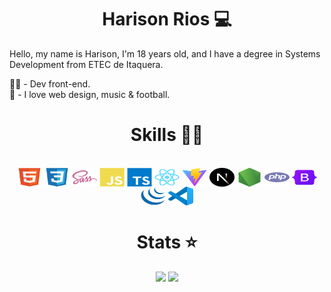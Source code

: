 <h1 align="center"> Harison Rios 💻 </h1>

Hello, my name is Harison, I'm 18 years old, and I have a degree in Systems Development from ETEC de Itaquera.

👨‍💻 - Dev front-end. <br>
💌 - I love web design, music & football. <br>

#

<h1 align="center"> Skills 👨‍💻 </h1>
   <div style="display: inline_block" align="center"><br>
   <img align="center" alt=HTML" height="30" width="40" src="https://raw.githubusercontent.com/devicons/devicon/master/icons/html5/html5-original.svg">
   <img align="center" alt=CSS" height="30" width="40" src="https://raw.githubusercontent.com/devicons/devicon/master/icons/css3/css3-original.svg">
   <img align="center" alt=SASS" height="30" width="40" src="https://raw.githubusercontent.com/devicons/devicon/master/icons/sass/sass-original.svg">
   <img align="center" alt=JS" height="30" width="40" src="https://raw.githubusercontent.com/devicons/devicon/master/icons/javascript/javascript-plain.svg">
   <img align="center" alt="TS" height="30" width="40" src="https://raw.githubusercontent.com/devicons/devicon/master/icons/typescript/typescript-original.svg">
   <img align="center" alt="ReactJS" height="30" width="40" src="https://raw.githubusercontent.com/devicons/devicon/master/icons/react/react-original.svg">
   <img align="center" alt="ViteJS" height="30" width="40" src="https://raw.githubusercontent.com/devicons/devicon/master/icons/vitejs/vitejs-original.svg">
   <img align="center" alt="NextJS" height="30" width="40" src="https://raw.githubusercontent.com/devicons/devicon/master/icons/nextjs/nextjs-original.svg">
   <img align="center" alt="Node.JS" height="30" width="40" src="https://raw.githubusercontent.com/devicons/devicon/master/icons/nodejs/nodejs-original.svg">
   <img align="center" alt=PHP" height="30" width="40" src="https://raw.githubusercontent.com/devicons/devicon/master/icons/php/php-plain.svg">
   <img align="center" alt=Bootstrap" height="30" width="40" src="https://raw.githubusercontent.com/devicons/devicon/master/icons/bootstrap/bootstrap-original.svg">
   <img align="center" alt=Jquerry" height="30" width="40" src="https://raw.githubusercontent.com/devicons/devicon/master/icons/jquery/jquery-original.svg">
   <img align="center" alt=VSCode" height="30" width="40" src="https://raw.githubusercontent.com/devicons/devicon/master/icons/vscode/vscode-original.svg">
   </div>

#
<h1 align="center"> Stats ⭐  </h1>

<div align="center">
<img height="150em" src="https://github-readme-stats.vercel.app/api?username=harisonrios&theme=tokyonight)](https://github.com/anuraghazra/github-readme-stats"/> 
<img height="150em" src="https://github-readme-stats.vercel.app/api/top-langs/?username=harisonrios&hide=html&layout=compact&theme=tokyonight)](https://github.com/anuraghazra/github-readme-stats)"/>
</div>









